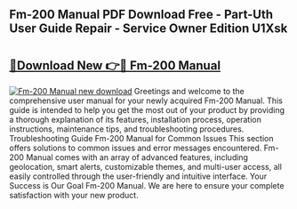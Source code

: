 ## Fm-200 Manual PDF Download Free - Part-Uth User Guide Repair - Service Owner Edition U1Xsk

# <h2><a href="http://cf24631.oget.top/?id=Fm-200+Manual">🔗Download New 👉🔴 Fm-200 Manual</a></h2>

[![Fm-200 Manual new download](https://i.imgur.com/5g1atiW.png)](http://cf24631.oget.top/?id=Fm-200+Manual)
Greetings and welcome to the comprehensive user manual for your newly acquired Fm-200 Manual. This guide is intended to help you get the most out of your product by providing a thorough explanation of its features, installation process, operation instructions, maintenance tips, and troubleshooting procedures. Troubleshooting Guide Fm-200 Manual for Common Issues This section offers solutions to common issues and error messages encountered. Fm-200 Manual comes with an array of advanced features, including geolocation, smart alerts, customizable themes, and multi-user access, all easily controlled through the user-friendly and intuitive interface. Your Success is Our Goal Fm-200 Manual. We are here to ensure your complete satisfaction with your new product.
